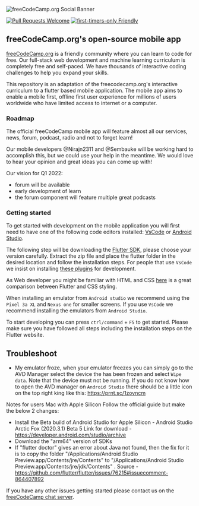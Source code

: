 ![freeCodeCamp.org Social Banner](https://s3.amazonaws.com/freecodecamp/wide-social-banner.png)

[![Pull Requests Welcome](https://img.shields.io/badge/PRs-welcome-brightgreen.svg?style=flat)](http://makeapullrequest.com)
[![first-timers-only Friendly](https://img.shields.io/badge/first--timers--only-friendly-blue.svg)](http://www.firsttimersonly.com/)

## freeCodeCamp.org's open-source mobile app

[freeCodeCamp.org](https://www.freecodecamp.org) is a friendly community where you can learn to code for free. Our full-stack web development and machine learning curriculum is completely free and self-paced. We have thousands of interactive coding challenges to help you expand your skills.

This repository is an adaptation of the freecodecamp.org's interactive curriculum to a flutter based mobile application. The mobile app aims to enable a mobile first, offline first user experience for millions of users worldwide who have limited access to internet or a computer.

### Roadmap
The official freeCodeCamp mobile app will feature almost all our services, news, forum, podcast, radio and not to forget learn!

Our mobile developers @Nirajn2311 and @Sembauke will be working hard to accomplish this, but we could use your help in the meantime.
We would love to hear your opinion and great ideas you can come up with!

Our vision for Q1 2022: 
- forum will be available 
- early development of learn
- the forum component will feature multiple great podcasts

### Getting started 
To get started with development on the mobile application you will first need to have one of the following code editors installed: [VsCode](https://code.visualstudio.com/) or [Android Studio](https://developer.android.com/studio). 

The following step will be downloading the [Flutter SDK](https://flutter.dev/docs/get-started/install), please choose your version carefully. Extract the zip file and place the flutter folder in the desired location and follow the installation steps. For people that use `VsCode` we insist on installing [these  plugins](https://flutter.dev/docs/get-started/editor?tab=vscode) for development. 

As Web developer you might be familiar with HTML and CSS [here](https://flutter.dev/docs/get-started/flutter-for/web-devs) is a great comparison between Flutter and CSS styling.

When installing an emulator from `Android studio` we recommend using the `Pixel 3a XL` and `Nexus one` for smaller screens. If you use `VsCode` we recommend installing the emulators from `Android Studio`.

To start developing you can press `ctrl/command` + `F5` to get started. Please make sure you have followed all steps including the installation steps on the Flutter website.

## Troubleshoot

- My emulator froze, when your emulator freezes you can simply go to the AVD Manager select the device the has been frozen and select `Wipe data`. Note that the device must not be running. If you do not know how to open the AVD manager on `Android Studio` there should be a little icon on the top right king like this: https://prnt.sc/1zovncm 

 Notes for users Mac with Apple Silicon
Follow the official guide but make the below 2 changes:
* Install the Beta build of Android Studio for Apple Silicon - Android Studio Arctic Fox (2020.3.1) Beta 5
Link for download - https://developer.android.com/studio/archive
* Download the "arm64" version of SDKs
* If "flutter doctor" gives an error about Java not found, then the fix for it is to copy the folder "/Applications/Android Studio Preview.app/Contents/jre/Contents" to "/Applications/Android Studio Preview.app/Contents/jre/jdk/Contents" .
Source - https://github.com/flutter/flutter/issues/76215#issuecomment-864407892

If you have any other issues getting started please contact us on the [freeCodeCamp chat server](https://chat.freecodecamp.org/).



